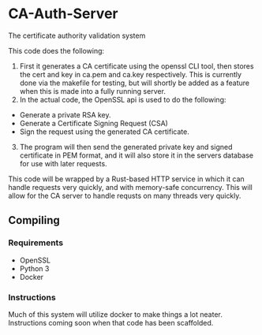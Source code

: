 # CA-Auth-Server
The certificate authority validation system

This code does the following:
1. First it generates a CA certificate using the openssl CLI tool, then stores the cert and key in ca.pem and ca.key respectively. This is currently done via the makefile for testing, but will shortly be added as a feature when this is made into a fully running server.
2. In the actual code, the OpenSSL api is used to do the following:
- Generate a private RSA key.
- Generate a Certificate Signing Request (CSA)
- Sign the request using the generated CA certificate.
3. The program will then send the generated private key and signed certificate in PEM format, and it will also store it in the servers database for use with later requests.

This code will be wrapped by a Rust-based HTTP service in which it can handle requests very quickly, and with memory-safe concurrency. This will allow for the CA server to handle requsts on many threads very quickly.

## Compiling
### Requirements
- OpenSSL
- Python 3
- Docker

### Instructions
Much of this system will utilize docker to make things a lot neater. Instructions coming soon when that code has been scaffolded.
